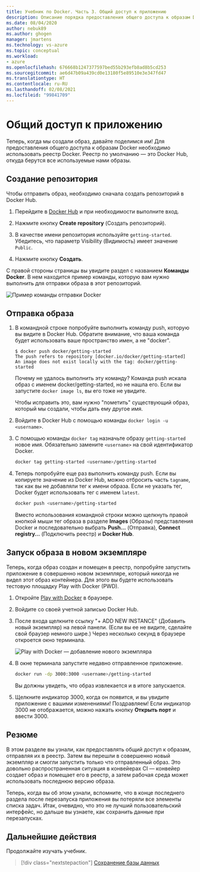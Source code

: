 ```yaml
---
title: Учебник по Docker. Часть 3. Общий доступ к приложению
description: Описание порядка предоставления общего доступа к образам Docker с помощью реестра Docker Hub.
ms.date: 08/04/2020
author: nebuk89
ms.author: ghogen
manager: jmartens
ms.technology: vs-azure
ms.topic: conceptual
ms.workload:
- azure
ms.openlocfilehash: 676668b1247377597bed55b293efb8ad8b5cd253
ms.sourcegitcommit: ae6d47b09a439cd0e13180f5e89510e3e347fd47
ms.translationtype: HT
ms.contentlocale: ru-RU
ms.lasthandoff: 02/08/2021
ms.locfileid: "99841709"
---
```

# <a name="share-your-app"></a>Общий доступ к приложению

Теперь, когда мы создали образ, давайте поделимся им! Для предоставления общего доступа к образам Docker необходимо использовать реестр Docker. Реестр по умолчанию — это Docker Hub, откуда берутся все используемые нами образы.

## <a name="create-a-repo"></a>Создание репозитория

Чтобы отправить образ, необходимо сначала создать репозиторий в Docker Hub.

1. Перейдите в [Docker Hub](https://hub.docker.com) и при необходимости выполните вход.

1. Нажмите кнопку **Create repository** (Создать репозиторий).

1. В качестве имени репозитория используйте `getting-started`. Убедитесь, что параметр Visibility (Видимость) имеет значение `Public`.

1. Нажмите кнопку **Создать**.

С правой стороны страницы вы увидите раздел с названием **Команды Docker**. В нем находится пример команды, которую вам нужно выполнить для отправки образа в этот репозиторий.

![Пример команды отправки Docker](media/push-command.png)

## <a name="push-the-image"></a>Отправка образа

1. В командной строке попробуйте выполнить команду push, которую вы видите в Docker Hub. Обратите внимание, что ваша команда будет использовать ваше пространство имен, а не "docker".

    ```plaintext
    $ docker push docker/getting-started
    The push refers to repository [docker.io/docker/getting-started]
    An image does not exist locally with the tag: docker/getting-started
    ```

    Почему не удалось выполнить эту команду? Команда push искала образ с именем docker/getting-started, но не нашла его. Если вы запустите `docker image ls`, вы его тоже не увидите.

    Чтобы исправить это, вам нужно "пометить" существующий образ, который мы создали, чтобы дать ему другое имя.

1. Войдите в Docker Hub с помощью команды `docker login -u <username>`.

1. С помощью команды `docker tag` назначьте образу `getting-started` новое имя. Обязательно замените `<username>` на свой идентификатор Docker.

    ```bash
    docker tag getting-started <username>/getting-started
    ```

1. Теперь попробуйте еще раз выполнить команду push. Если вы копируете значение из Docker Hub, можно отбросить часть `tagname`, так как вы не добавляли тег к имени образа. Если не указать тег, Docker будет использовать тег с именем `latest`.

    ```bash
    docker push <username>/getting-started
    ```

    Вместо использования командной строки можно щелкнуть правой кнопкой мыши тег образа в разделе **Images** (Образы) представления Docker и последовательно выбрать **Push…** (Отправка), **Connect registry…** (Подключить реестр) и **Docker Hub**.

## <a name="run-the-image-on-a-new-instance"></a>Запуск образа в новом экземпляре

Теперь, когда образ создан и помещен в реестр, попробуйте запустить приложение в совершенно новом экземпляре, который никогда не видел этот образ контейнера. Для этого вы будете использовать тестовую площадку Play with Docker (PWD).

1. Откройте [Play with Docker](http://play-with-docker.com) в браузере.

1. Войдите со своей учетной записью Docker Hub.

1. После входа щелкните ссылку "+ ADD NEW INSTANCE" (Добавить новый экземпляр) на левой панели. (Если вы ее не видите, сделайте свой браузер немного шире.) Через несколько секунд в браузере откроется окно терминала.

    ![Play with Docker — добавление нового экземпляра](media/pwd-add-new-instance.png)

1. В окне терминала запустите недавно отправленное приложение.

    ```bash
    docker run -dp 3000:3000 <username>/getting-started
    ```

    Вы должны увидеть, что образ извлекается и в итоге запускается.

1. Щелкните индикатор 3000, когда он появится, и вы увидите приложение с вашими изменениями! Поздравляем! Если индикатор 3000 не отображается, можно нажать кнопку **Открыть порт** и ввести 3000.

## <a name="recap"></a>Резюме

В этом разделе вы узнали, как предоставлять общий доступ к образам, отправляя их в реестр. Затем вы перешли в совершенно новый экземпляр и смогли запустить только что отправленный образ. Это довольно распространенная ситуация в конвейерах CI — конвейер создает образ и помещает его в реестр, а затем рабочая среда может использовать последнюю версию образа.

Теперь, когда вы об этом узнали, вспомните, что в конце последнего раздела после перезапуска приложения вы потеряли все элементы списка задач. Итак, очевидно, что это не лучший пользовательский интерфейс, но дальше вы узнаете, как сохранить данные при перезапусках.

## <a name="next-steps"></a>Дальнейшие действия

Продолжайте изучать учебник.

> [!div class="nextstepaction"]
> [Сохранение базы данных](persist-your-data.md)